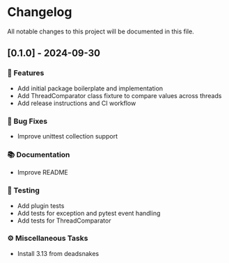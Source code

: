 # Changelog

All notable changes to this project will be documented in this file.

## [0.1.0] - 2024-09-30

### 🚀 Features

- Add initial package boilerplate and implementation
- Add ThreadComparator class fixture to compare values across threads
- Add release instructions and CI workflow

### 🐛 Bug Fixes

- Improve unittest collection support

### 📚 Documentation

- Improve README

### 🧪 Testing

- Add plugin tests
- Add tests for exception and pytest event handling
- Add tests for ThreadComparator

### ⚙️ Miscellaneous Tasks

- Install 3.13 from deadsnakes

<!-- generated by git-cliff -->